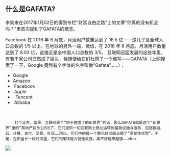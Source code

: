 ## 什么是GAFATA?

李笑来在2017年1月02日的得到专栏"财富自由之路"上的文章“你真的没有机会吗？”里首次提到了GAFATA的概念。

<p>
        Facebook 在 2016 年 6 月底，月活用户数量达到了 16.5 亿——这几乎是全球人口总数的 1/5 以上。在地球的另外一端，微信，在 2016 年 6 月底，月活用户数量达到了 8.03 亿，这接近是全中国人口总数的 3/5。 互联网迅猛发展的这些年里，有若干家公司已然成了巨头，我随便给它们杜撰了一个缩写——GAFATA（上网搜索了一下，Google 竟然有个字体的名字叫做“Gafata”……）：
        <ul class="quote_ul">
        <li>Google </li>
        <li>Amazon </li>
        <li> Facebook </li>
        <li> Apple </li>
        <li>  Tencent </li>
        <li> Alibaba </li>
        </ul> 

        打个比方，如果，互联网是个“终于建成了的新世界”的话，那么GAFATA就是这个“新世界”里的“房地产巨头公司们”，它们提供一切互联网上商业运转的基础设施与服务，包括数据、云、计算、支付、交易、社交……所以，它们中的每一个都已经彻底占据了“垄断性优势”。于是，在相当长一段时间里，它们的赚钱能力就是最强，弄不好越来越强……<br>
</p>

![](http://qiniu.gafata.com/2017-12-02-WechatIMG302.jpeg?imageView2/2/w/400)